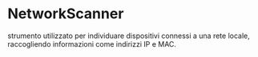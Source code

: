 # NetworkScanner
strumento utilizzato per individuare dispositivi connessi a una rete locale, raccogliendo informazioni come indirizzi IP e MAC. 
